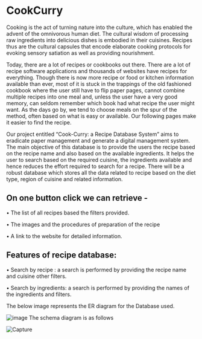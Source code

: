 # CookCurry

Cooking is the act of turning nature into the culture, which has enabled the
advent of the omnivorous human diet. 
The cultural wisdom of processing raw ingredients into delicious dishes is embodied in their cuisines. 
Recipes thus are the cultural capsules that encode elaborate cooking protocols for evoking sensory satiation as well as providing nourishment.

Today, there are a lot of recipes or cookbooks out there. There are a lot of recipe software applications and thousands of websites have recipes for everything.
Though there is now more recipe or food or kitchen information available than ever, most of it is stuck in the trappings of the old fashioned cookbook where the
user still have to flip paper pages, cannot combine multiple recipes into one meal and, unless the user have a very good memory, can seldom remember
which book had what recipe the user might want.
As the days go by, we tend to choose meals on the spur of the method, often based on what is easy or available. Our following pages make it easier to find
the recipe.

Our project entitled “Cook-Curry: a Recipe Database System” aims to eradicate paper
management and generate a digital management system.
The main objective of this database is to provide the users the recipe based on the recipe name
and also based on the available ingredients. It helps the user to search based on the required
cuisine, the ingredients available and hence reduces the effort required to search for a recipe.
There will be a robust database which stores all the data related to recipe based on the diet
type, region of cuisine and related information.
## On one button click we can retrieve -
• The list of all recipes based the filters provided.

• The images and the procedures of preparation of the recipe

• A link to the website for detailed information.
## Features of recipe database:
• Search by recipe : a search is performed by providing the recipe name and cuisine other
filters.

• Search by ingredients: a search is performed by providing the names of the ingredients and
filters.

The below image represents the ER diagram for the Database used.

![image](https://github.com/Danush-Kanchi/CookCurry/assets/66108624/d2804eec-07a9-4f05-9cf3-6e63659dbb60)
The schema diagram is as follows

![Capture](https://github.com/Danush-Kanchi/CookCurry/assets/66108624/1fb1256f-d519-4d3b-abd1-9712f043e4f6)

